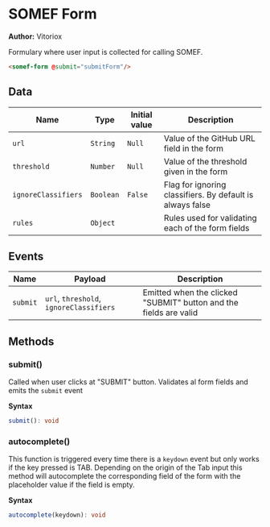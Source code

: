 # SOMEF Form

**Author:** Vitoriox

Formulary where user input is collected for calling SOMEF.

```html
<somef-form @submit="submitForm"/>
```
## Data

| Name                | Type      | Initial value | Description                                               |
|---------------------|-----------|---------------|-----------------------------------------------------------|
| `url`               | `String`  | `Null`        | Value of the GitHub URL field in the form                 |
| `threshold`         | `Number`  | `Null`        | Value of the threshold given in the form                  |
| `ignoreClassifiers` | `Boolean` | `False`       | Flag for ignoring classifiers. By default is always false |
| `rules`             | `Object`  |               | Rules used for validating each of the form fields         |

## Events

| Name     | Payload                                 | Description                                                       |
|----------|-----------------------------------------|-------------------------------------------------------------------|
| `submit` | `url`, `threshold`, `ignoreClassifiers` | Emitted when the clicked "SUBMIT" button and the fields are valid |

## Methods

### submit()

Called when user clicks at "SUBMIT" button. Validates al form fields and emits the `submit` event

**Syntax**

```typescript
submit(): void
```

### autocomplete()

This function is triggered every time there is a `keydown` event but only works if
the key pressed is TAB. Depending on the origin of the Tab input this method
will autocomplete the corresponding field of the form with the placeholder value if
the field is empty.

**Syntax**

```typescript
autocomplete(keydown): void
```